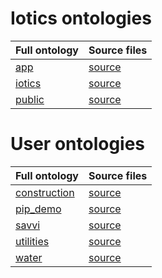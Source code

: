 # Iotics ontologies

| Full ontology | Source files |
| --- | --- |
| [app](app) | [source](iotics/app) |
| [iotics](iotics) | [source](iotics/iotics) |
| [public](public) | [source](iotics/public) |


# User ontologies

| Full ontology | Source files |
| --- | --- |
| [construction](construction) | [source](3rd/construction) |
| [pip_demo](pip_demo) | [source](3rd/pip_demo) |
| [savvi](savvi) | [source](3rd/savvi) |
| [utilities](utilities) | [source](3rd/utilities) |
| [water](water) | [source](3rd/water) |


